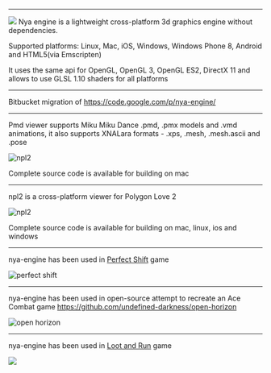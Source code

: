 -----


![](https://storage.googleapis.com/google-code-archive/v2/code.google.com/nya-engine/logo.png) Nya engine is a lightweight cross-platform 3d graphics engine without dependencies.

Supported platforms: Linux, Mac, iOS, Windows, Windows Phone 8, Android and HTML5(via Emscripten) 

It uses the same api for OpenGL, OpenGL 3, OpenGL ES2, DirectX 11 and allows to use GLSL 1.10 shaders for all platforms

-----

Bitbucket migration of https://code.google.com/p/nya-engine/

-----

Pmd viewer supports Miku Miku Dance .pmd, .pmx models and .vmd animations,
it also supports XNALara formats - .xps, .mesh, .mesh.ascii and .pose

![npl2](https://i.imgur.com/ygOXAAo.png)

Complete source code is available for building on mac

-----

npl2 is a cross-platform viewer for Polygon Love 2

![npl2](https://i.imgur.com/ygOXAAo.png)

Complete source code is available for building on mac, linux, ios and windows

-----

nya-engine has been used in [Perfect Shift](http://www.lextre.com/games/perfect-shift/)  game

![perfect shift](https://i.imgur.com/bK2J7he.png)

-----

nya-engine has been used in open-source attempt to recreate an Ace Combat game https://github.com/undefined-darkness/open-horizon

![open horizon](http://zxstudio.org/blog/wp-content/uploads/2015/04/open-horizon-progress-report-01.png)

-----

nya-engine has been used in [Loot and Run](https://play.google.com/store/apps/details?id=ru.lextre.lemm)  game

![](https://lh3.googleusercontent.com/2jEX4gRyxmkASCnp92SqmIjL_plb7Lfsw8HLzy0rD49c-JMLEeWtCgw3xqPW5ppV6Ag=h900-rw)
